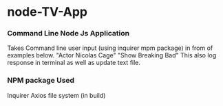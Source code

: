 # node-TV-App

### Command Line Node Js Application 
Takes Command line user input (using inquirer mpm package) in from of examples below.
"Actor Nicolas Cage"
"Show Breaking Bad"
This also log response in terminal as well as update text file.

### NPM package Used
Inquirer
Axios
file system (in build)
